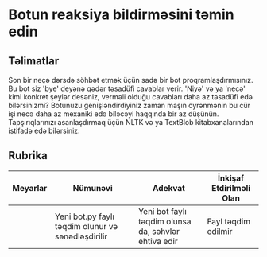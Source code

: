 # Botun reaksiya bildirməsini təmin edin

## Təlimatlar

Son bir neçə dərsdə söhbət etmək üçün sadə bir bot proqramlaşdırmısınız. Bu bot siz 'bye' deyənə qədər təsadüfi cavablar verir. 'Niyə' və ya 'necə' kimi konkret şeylər desəniz, verməli olduğu cavabları daha az təsadüfi edə bilərsinizmi? Botunuzu genişləndirdiyiniz zaman maşın öyrənmənin bu cür işi necə daha az mexaniki edə biləcəyi haqqında bir az düşünün. Tapşırıqlarınızı asanlaşdırmaq üçün NLTK və ya TextBlob kitabxanalarından istifadə edə bilərsiniz.

## Rubrika

| Meyarlar | Nümunəvi | Adekvat | İnkişaf Etdirilməli Olan |
| -------- | ------------------------------------------------------- | ------------------------------------------------- | -------------------------------- |
| | Yeni bot.py faylı təqdim olunur və sənədləşdirilir | Yeni bot faylı təqdim olunsa da, səhvlər ehtiva edir | Fayl təqdim edilmir |